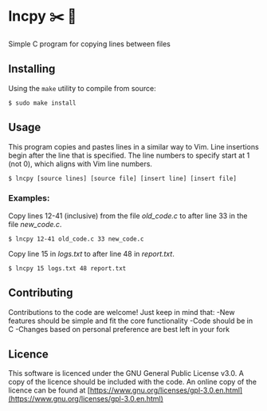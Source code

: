 # lncpy :scissors: :page_with_curl:
Simple C program for copying lines between files

## Installing
Using the `make` utility to compile from source:
```
$ sudo make install
```

## Usage
This program copies and pastes lines in a similar way to Vim.
Line insertions begin after the line that is specified.
The line numbers to specify start at 1 (not 0), which aligns with Vim line numbers.

```
$ lncpy [source lines] [source file] [insert line] [insert file]
```

### Examples:
Copy lines 12-41 (inclusive) from the file *old_code.c* to after line 33 in the file *new_code.c*.
```
$ lncpy 12-41 old_code.c 33 new_code.c
```

Copy line 15 in *logs.txt* to after line 48 in *report.txt*.
```
$ lncpy 15 logs.txt 48 report.txt
```


## Contributing
Contributions to the code are welcome! Just keep in mind that:
-New features should be simple and fit the core functionality
-Code should be in C
-Changes based on personal preference are best left in your fork

## Licence
This software is licenced under the GNU General Public License v3.0.
A copy of the licence should be included with the code.
An online copy of the licence can be found at [https://www.gnu.org/licenses/gpl-3.0.en.html](https://www.gnu.org/licenses/gpl-3.0.en.html)

